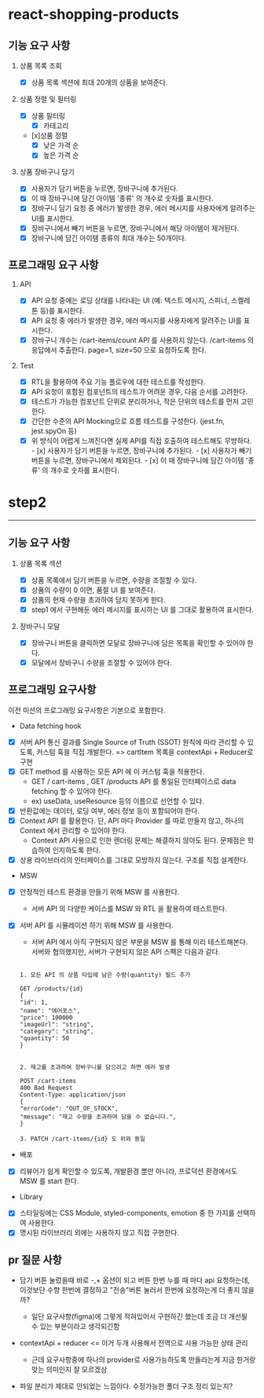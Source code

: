 # react-shopping-products

## 기능 요구 사항

1. 상품 목록 조회

   - [x] 상품 목록 섹션에 최대 20개의 상품을 보여준다.

2. 상품 정렬 및 필터링

   - [x] 상품 필터링
     - [x] 카테고리
   - [x]상품 정렬
     - [x] 낮은 가격 순
     - [x] 높은 가격 순

3. 상품 장바구니 담기

   - [x] 사용자가 담기 버튼을 누르면, 장바구니에 추가된다.
   - [x] 이 때 장바구니에 담긴 아이템 '종류' 의 개수로 숫자를 표시한다.
   - [x] 장바구니 담기 요청 중 에러가 발생한 경우, 에러 메시지를 사용자에게 알려주는 UI를 표시한다.
   - [x] 장바구니에서 빼기 버튼을 누르면, 장바구니에서 해당 아이템이 제거된다.
   - [x] 장바구니에 담긴 아이템 종류의 최대 개수는 50개이다.

## 프로그래밍 요구 사항

1. API
   - [x] API 요청 중에는 로딩 상태를 나타내는 UI (예: 텍스트 메시지, 스피너, 스켈레톤 등)를 표시한다.
   - [x] API 요청 중 에러가 발생한 경우, 에러 메시지를 사용자에게 알려주는 UI를 표시한다.
   - [x] 장바구니 개수는 /cart-items/count API 를 사용하지 않는다. /cart-items 의 응답에서 추출한다. page=1, size=50 으로 요청하도록 한다.
2. Test

   - [x] RTL을 활용하여 주요 기능 플로우에 대한 테스트를 작성한다.
   - [x] API 요청이 포함된 컴포넌트의 테스트가 어려운 경우, 다음 순서를 고려한다.
   - [x] 테스트가 가능한 컴포넌트 단위로 분리하거나, 작은 단위의 테스트를 먼저 고민한다.
   - [x] 간단한 수준의 API Mocking으로 흐름 테스트를 구성한다. (jest.fn, jest.spyOn 등)
   - [x] 위 방식이 어렵게 느껴진다면 실제 API를 직접 호출하여 테스트해도 무방하다. - [x] 사용자가 담기 버튼을 누르면, 장바구니에 추가된다. - [x] 사용자가 빼기 버튼을 누르면, 장바구니에서 제외된다. - [x] 이 때 장바구니에 담긴 아이템 '종류' 의 개수로 숫자를 표시한다.

# step2

---

## 기능 요구 사항

1. 상품 목록 섹션

   - [x] 상품 목록에서 담기 버튼을 누르면, 수량을 조절할 수 있다.
   - [x] 상품의 수량이 0 이면, 품절 UI 를 보여준다.
   - [x] 상품의 현재 수량을 초과하여 담지 못하게 한다.
   - [x] step1 에서 구현해둔 에러 메시지를 표시하는 UI 를 그대로 활용하여 표시한다.

2. 장바구니 모달
   - [x] 장바구니 버튼을 클릭하면 모달로 장바구니에 담은 목록을 확인할 수 있어야 한다.
   - [x] 모달에서 장바구니 수량을 조절할 수 있어야 한다.

## 프로그래밍 요구사항

이전 미션의 프로그래밍 요구사항은 기본으로 포함한다.

- Data fetching hook
- [x] 서버 API 통신 결과를 Single Source of Truth (SSOT) 원칙에 따라 관리할 수 있도록, 커스텀 훅을 직접 개발한다. => cartItem 목록을 contextApi + Reducer로 구현
- [x] GET method 를 사용하는 모든 API 에 이 커스텀 훅을 적용한다.
  - GET / cart-items , GET /products API 를 통일된 인터페이스로 data fetching 할 수 있어야 한다.
  - ex) useData, useResource 등의 이름으로 선언할 수 있다.
- [x] 반환값에는 데이터, 로딩 여부, 에러 정보 등이 포함되어야 한다.
- [x] Context API 를 활용한다. 단, API 마다 Provider 를 따로 만들지 않고, 하나의 Context 에서 관리할 수 있어야 한다.
  - Context API 사용으로 인한 렌더링 문제는 해결하지 않아도 된다. 문제점은 학습하여 인지하도록 한다.
- [x] 상용 라이브러리의 인터페이스를 그대로 모방하지 않는다. 구조를 직접 설계한다.

- MSW
- [x] 안정적인 테스트 환경을 만들기 위해 MSW 를 사용한다.
  - 서버 API 의 다양한 케이스를 MSW 와 RTL 을 활용하여 테스트한다.
- [x] 서버 API 를 시뮬레이션 하기 위해 MSW 를 사용한다.

  - 서버 API 에서 아직 구현되지 않은 부분을 MSW 를 통해 미리 테스트해본다. 서버와 협의했지만, 서버가 구현되지 않은 API 스펙은 다음과 같다.

  ```

  1. 모든 API 의 상품 타입에 남은 수량(quantity) 필드 추가

  GET /products/{id}
  {
  "id": 1,
  "name": "에어포스",
  "price": 100000
  "imageUrl": "string",
  "category": "string",
  "quantity": 50
  }


  2. 재고를 초과하여 장바구니를 담으려고 하면 에러 발생

  POST /cart-items
  400 Bad Request
  Content-Type: application/json
  {
  "errorCode": "OUT_OF_STOCK",
  "message": "재고 수량을 초과하여 담을 수 없습니다.",
  }

  3. PATCH /cart-items/{id} 도 위와 동일
  ```

- 배포
- [x] 리뷰어가 쉽게 확인할 수 있도록, 개발환경 뿐만 아니라, 프로덕션 환경에서도 MSW 를 start 한다.

- Library
- [x] 스타일링에는 CSS Module, styled-components, emotion 중 한 가지를 선택하여 사용한다.
- [x] 명시된 라이브러리 외에는 사용하지 않고 직접 구현한다.

## pr 질문 사항

- 담기 버튼 눌렀을때 바로 -,+ 옵션이 되고 버튼 한번 누를 때 마다 api 요청하는데, 이것보단 수향 한번에 결정하고 "전송"버튼 눌러서 한번에 요청하는게 더 좋지 않을까?

  - 일단 요구사항(figma)에 그렇게 적혀있어서 구현하긴 했는데 조금 더 개선될 수 있는 부분이라고 생각되긴함

- contextApi + reducer <= 이거 두개 사용해서 전역으로 사용 가능한 상태 관리

  - 근데 요구사항중에 하나의 provider로 사용가능하도록 만들라는게 지금 한거랑 맞는 의미인지 잘 모르겠삼

- 파일 분리가 제대로 안되었는 느낌이다. 수정가능한 폴더 구조 정리 있는지?

